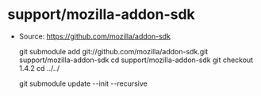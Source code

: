 
support/mozilla-addon-sdk
=========================

  * Source: https://github.com/mozilla/addon-sdk

    git submodule add git://github.com/mozilla/addon-sdk.git support/mozilla-addon-sdk
    cd support/mozilla-addon-sdk
    git checkout 1.4.2
    cd ../../



    git submodule update --init --recursive
